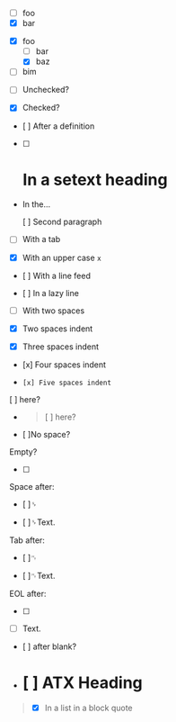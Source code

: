 * [ ] foo
* [x] bar

- [x] foo
  - [ ] bar
  - [x] baz
- [ ] bim

+ [ ] Unchecked?

* [x] Checked?

- [n]: #
  [ ] After a definition

+ [ ] In a setext heading
  =======================

* In the…

  [ ] Second paragraph

- [	] With a tab

+ [X] With an upper case `x`

* [
  ] With a line feed

+ [
] In a lazy line

- [  ] With two spaces

+  [x] Two spaces indent

*   [x] Three spaces indent

-    [x] Four spaces indent

+     [x] Five spaces indent

[ ] here?

* > [ ] here?

- [ ]No space?

Empty?

+ [ ]

Space after:

+ [ ]␠

* [ ]␠Text.

Tab after:

+ [ ]␉

* [ ]␉Text.

EOL after:

+ [ ]

* [ ]
  Text.

-
  [ ] after blank?

+ # [ ] ATX Heading

> * [x] In a list in a block quote
